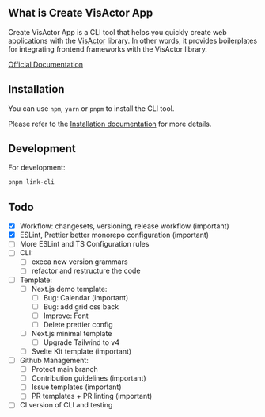 ## What is Create VisActor App

Create VisActor App is a CLI tool that helps you quickly create web applications with the [VisActor](https://visactor.io) library. In other words, it provides boilerplates for integrating frontend frameworks with the VisActor library.

[Official Documentation](https://cva.mengxi.work/docs)

## Installation

You can use `npm`, `yarn` or `pnpm` to install the CLI tool.

Please refer to the [Installation documentation](https://cva.mengxi.work/docs/installation) for more details.

## Development

For development:

```bash
pnpm link-cli
```

## Todo

- [x] Workflow: changesets, versioning, release workflow (important)
- [x] ESLint, Prettier better monorepo configuration (important)
- [ ] More ESLint and TS Configuration rules
- [ ] CLI:
  - [ ] execa new version grammars
  - [ ] refactor and restructure the code
- [ ] Template:
  - [ ] Next.js demo template:
    - [ ] Bug: Calendar (important)
    - [ ] Bug: add grid css back
    - [ ] Improve: Font
    - [ ] Delete prettier config
  - [ ] Next.js minimal template
    - [ ] Upgrade Tailwind to v4
  - [ ] Svelte Kit template (important)
- [ ] Github Management:
  - [ ] Protect main branch
  - [ ] Contribution guidelines (important)
  - [ ] Issue templates (important)
  - [ ] PR templates + PR linting (important)
- [ ] CI version of CLI and testing
